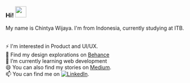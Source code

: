 ### Hi! <img src="https://raw.githubusercontent.com/MartinHeinz/MartinHeinz/master/wave.gif" width="30px">

My name is Chintya Wijaya. I'm from Indonesia, currently studying at ITB.  <br /> <br /> 

⚡ I'm interested in Product and UI/UX. <br /> 
🔭 Find my design explorations on [Behance](https://behance.net/chintyaw)<br /> 
🌱 I’m currently learning web development<br /> 
😄 You can also find my stories on [Medium](https://chintyaw.medium.com/).<br /> 
📫 You can find me on [![LinkedIn][3.2]][3].<br /> 



<!-- links to social media icons -->
<!-- icons with padding -->

<!-- icons without padding -->
[3.2]: https://raw.githubusercontent.com/MartinHeinz/MartinHeinz/master/linkedin-3-16.png (Chintya's Linkedin)


<!-- links to your social media accounts -->
[2]: https://github.com/MartinHeinz
[3]: https://www.linkedin.com/in/chintyaw/
